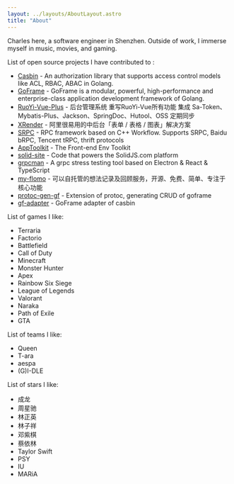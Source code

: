 ```yaml
---
layout: ../layouts/AboutLayout.astro
title: "About"
---
```


Charles here, a software engineer in Shenzhen. Outside of work, I immerse myself in music, movies, and gaming.

List of open source projects I have contributed to
:

- [Casbin](https://github.com/casbin/casbin) - An authorization library that supports access control models like ACL, RBAC, ABAC in Golang.
- [GoFrame](https://github.com/gogf/gf) - GoFrame is a modular, powerful, high-performance and enterprise-class application development framework of Golang.
- [RuoYi-Vue-Plus](https://gitee.com/dromara/RuoYi-Vue-Plus) - 后台管理系统 重写RuoYi-Vue所有功能 集成 Sa-Token、Mybatis-Plus、Jackson、SpringDoc、Hutool、OSS 定期同步
- [XRender](https://github.com/alibaba/x-render) - 阿里很易用的中后台「表单 / 表格 / 图表」解决方案
- [SRPC](https://github.com/sogou/srpc) - RPC framework based on C++ Workflow. Supports SRPC, Baidu bRPC, Tencent tRPC, thrift protocols
- [AppToolkit](https://github.com/apptools-lab/AppToolkit) - The Front-end Env Toolkit
- [solid-site](https://github.com/solidjs/solid-site) - Code that powers the SolidJS.com platform
- [grpcman](https://github.com/grpcman/grpcman) - A grpc stress testing tool based on Electron & React & TypeScript
- [my-flomo](https://github.com/jerryshell/my-flomo-server) - 可以自托管的想法记录及回顾服务，开源、免费、简单、专注于核心功能
- [protoc-gen-gf](https://github.com/zcyc/protoc-gen-gf) - Extension of protoc, generating CRUD of goframe
- [gf-adapter](https://github.com/zcyc/gf-adapter) - GoFrame adapter of casbin

List of games I like:

- Terraria
- Factorio
- Battlefield
- Call of Duty
- Minecraft
- Monster Hunter
- Apex
- Rainbow Six Siege
- League of Legends
- Valorant
- Naraka
- Path of Exile
- GTA

List of teams I like:

- Queen
- T-ara
- aespa
- (G)I-DLE

List of stars I like:

- 成龙
- 周星驰
- 林正英
- 林子祥
- 邓紫棋
- 蔡依林
- Taylor Swift
- PSY
- IU
- MARiA
